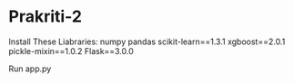 # Prakriti-2
Install These Liabraries:
numpy
pandas
scikit-learn==1.3.1
xgboost==2.0.1
pickle-mixin==1.0.2
Flask==3.0.0

Run app.py
